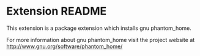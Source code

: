 # Extension README

This extension is a package extension which installs gnu phantom_home.

For more information about gnu phantom_home visit the project website at
http://www.gnu.org/software/phantom_home/


